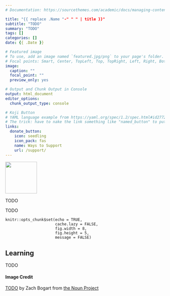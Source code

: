 ```yaml
---
# Documentation: https://sourcethemes.com/academic/docs/managing-content/

title: "{{ replace .Name "-" " " | title }}"
subtitle: "TODO"
summary: "TODO"
tags: []
categories: []
date: {{ .Date }}

# Featured image
# To use, add an image named `featured.jpg/png` to your page's folder.
# Focal points: Smart, Center, TopLeft, Top, TopRight, Left, Right, BottomLeft, Bottom, BottomRight.
image:
  caption: ""
  focal_point: ""
  preview_only: yes

# Output and Chunk Output in Console
output: html_document
editor_options: 
  chunk_output_type: console

# Koji Button
# YAML language example from https://yaml.org/spec/1.2/spec.html#id2772075
# The trick: have to nake the link something like "named_button" to put it inside a group
links:
  donate_button:
    icon: seedling
    icon_pack: fas
    name: Ways to Support
    url: /support/
---
```


<!-- Icon Image: Small -->
<img src="featured.png" width="100"/> 

<!--Starting Blurb-->
TODO

<!--Put actual work here-->
TODO
```{r setup, include=FALSE}
knitr::opts_chunk$set(echo = TRUE, 
                      cache.lazy = FALSE,
                      fig.width = 8,
                      fig.height = 5,
                      message = FALSE)
```


<!--Section on Learning (general notes that came up)-->
## Learning
TODO

<!--Noun Image Credit-->
#### Image Credit
[TODO](TODO) by Zach Bogart from [the Noun Project](https://thenounproject.com/)
